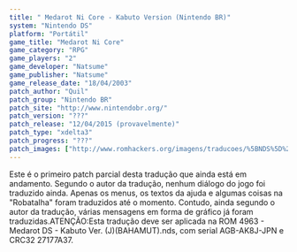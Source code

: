 ```yaml
---
title: " Medarot Ni Core - Kabuto Version (Nintendo BR)"
system: "Nintendo DS"
platform: "Portátil"
game_title: "Medarot Ni Core"
game_category: "RPG"
game_players: "2"
game_developer: "Natsume"
game_publisher: "Natsume"
game_release_date: "18/04/2003"
patch_author: "Quil"
patch_group: "Nintendo BR"
patch_site: "http://www.nintendobr.org/"
patch_version: "???"
patch_release: "12/04/2015 (provavelmente)"
patch_type: "xdelta3"
patch_progress: "???"
patch_images: ["http://www.romhackers.org/imagens/traducoes/%5BNDS%5D%20Medarot%20DS%20-%20Kabuto%20Version%20-%20Nintendo%20BR%20-%201.jpg","http://www.romhackers.org/imagens/traducoes/%5BNDS%5D%20Medarot%20DS%20-%20Kabuto%20Version%20-%20Nintendo%20BR%20-%202.jpg","http://www.romhackers.org/imagens/traducoes/%5BNDS%5D%20Medarot%20DS%20-%20Kabuto%20Version%20-%20Nintendo%20BR%20-%203.jpg"]
---
```

Este é o primeiro patch parcial desta tradução que ainda está em andamento. Segundo o autor da tradução, nenhum diálogo do jogo foi traduzido ainda. Apenas os menus, os textos da ajuda e algumas coisas na "Robatalha" foram traduzidos até o momento. Contudo, ainda segundo o autor da tradução, várias mensagens em forma de gráfico já foram traduzidas.ATENÇÃO:Esta tradução deve ser aplicada na ROM 4963 - Medarot DS - Kabuto Ver. (J)(BAHAMUT).nds, com serial AGB-AK8J-JPN e CRC32 27177A37.